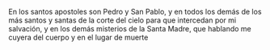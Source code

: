 En los santos apostoles son Pedro y San Pablo, y en todos los demás de los más santos y santas de la corte del cielo para que intercedan por mi salvación, y en los demás misterios de la Santa Madre, que hablando me cuyera del cuerpo y en el lugar de muerte